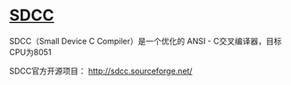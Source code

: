 # [SDCC](https://github.com/qitas/mAIn) 

SDCC（Small Device C Compiler）是一个优化的 ANSI - C交叉编译器，目标CPU为8051


SDCC官方开源项目： http://sdcc.sourceforge.net/